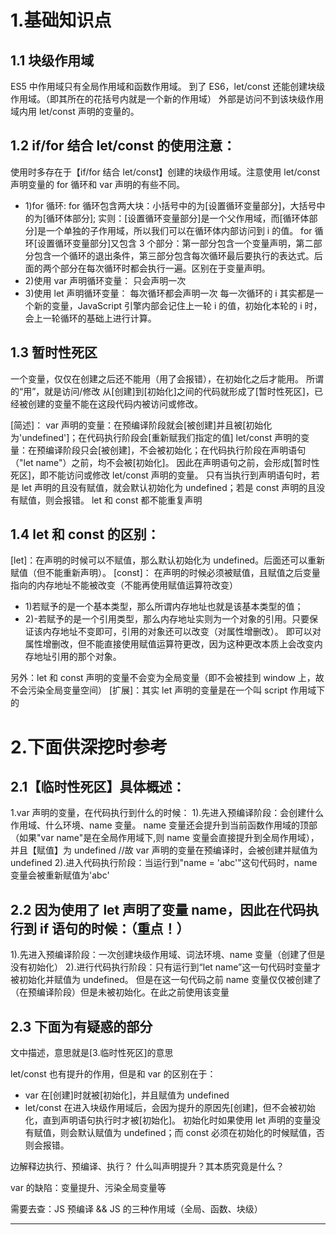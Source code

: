 # 1.基础知识点

## 1.1 块级作用域

ES5 中作用域只有全局作用域和函数作用域。
到了 ES6，let/const 还能创建块级作用域。（即其所在的花括号内就是一个新的作用域）
外部是访问不到该块级作用域内用 let/const 声明的变量的。

## 1.2 if/for 结合 let/const 的使用注意：

使用时多存在于【if/for 结合 let/const】创建的块级作用域。注意使用 let/const 声明变量的 for 循环和 var 声明的有些不同。

- 1)for 循环:
  for 循环包含两大块：小括号中的为[设置循环变量部分]，大括号中的为[循环体部分];
  实则：[设置循环变量部分]是一个父作用域，而[循环体部分]是一个单独的子作用域，所以我们可以在循环体内部访问到 i 的值。
  for 循环[设置循环变量部分]又包含 3 个部分：第一部分包含一个变量声明，第二部分包含一个循环的退出条件，第三部分包含每次循环最后要执行的表达式。后面的两个部分在每次循环时都会执行一遍。区别在于变量声明。
- 2)使用 var 声明循环变量：
  只会声明一次
- 3)使用 let 声明循环变量：
  每次循环都会声明一次
  每一次循环的 i 其实都是一个新的变量，JavaScript 引擎内部会记住上一轮 i 的值，初始化本轮的 i 时，会上一轮循环的基础上进行计算。

## 1.3 暂时性死区

一个变量，仅仅在创建之后还不能用（用了会报错），在初始化之后才能用。 所谓的“用”，就是访问/修改
从[创建]到[初始化]之间的代码就形成了[暂时性死区]，已经被创建的变量不能在这段代码内被访问或修改。

[简述]：
var 声明的变量：在预编译阶段就会[被创建]并且被[初始化为'undefined']；在代码执行阶段会[重新赋我们指定的值]
let/const 声明的变量：在预编译阶段只会[被创建]，不会被初始化；在代码执行阶段在声明语句（"let name"）之前，均不会被[初始化]。
因此在声明语句之前，会形成[暂时性死区]，即不能访问或修改 let/const 声明的变量。
只有当执行到声明语句时，若是 let 声明的且没有赋值，就会默认初始化为 undefined；若是 const 声明的且没有赋值，则会报错。
let 和 const 都不能重复声明

## 1.4 let 和 const 的区别：

[let]：在声明的时候可以不赋值，那么默认初始化为 undefined。后面还可以重新赋值（但不能重新声明）。
[const]： 在声明的时候必须被赋值，且赋值之后变量指向的内存地址不能被改变（不能再使用赋值运算符改变）

- 1)若赋予的是一个基本类型，那么所谓内存地址也就是该基本类型的值；
- 2)-若赋予的是一个引用类型，那么内存地址实则为一个对象的引用。只要保证该内存地址不变即可，引用的对象还可以改变（对属性增删改）。
  即可以对属性增删改，但不能直接使用赋值运算符更改，因为这种更改本质上会改变内存地址引用的那个对象。

另外：let 和 const 声明的变量不会变为全局变量（即不会被挂到 window 上，故不会污染全局变量空间）
[扩展]：其实 let 声明的变量是在一个叫 script 作用域下的

# 2.下面供深挖时参考

## 2.1【临时性死区】具体概述：

1.var 声明的变量，在代码执行到什么的时候：
1).先进入预编译阶段：会创建什么作用域、什么环境、name 变量。
name 变量还会提升到当前函数作用域的顶部（如果"var name"是在全局作用域下,则 name 变量会直接提升到全局作用域），并且【赋值】为 undefined
//故 var 声明的变量在预编译时，会被创建并赋值为 undefined
2).进入代码执行阶段：当运行到"name = 'abc'"这句代码时，name 变量会被重新赋值为'abc'

## 2.2 因为使用了 let 声明了变量 name，因此在代码执行到 if 语句的时候：（重点！）

1).先进入预编译阶段：一次创建块级作用域、词法环境、name 变量（创建了但是没有初始化）
2).进行代码执行阶段：只有运行到“let name”这一句代码时变量才被初始化并赋值为 undefined。
但是在这一句代码之前 name 变量仅仅被创建了（在预编译阶段）但是未被初始化。在此之前使用该变量

## 2.3 下面为有疑惑的部分

文中描述，意思就是[3.临时性死区]的意思

let/const 也有提升的作用，但是和 var 的区别在于：

- var 在[创建]时就被[初始化]，并且赋值为 undefined
- let/const 在进入块级作用域后，会因为提升的原因先[创建]，但不会被初始化，直到声明语句执行时才被[初始化]。
  初始化时如果使用 let 声明的变量没有赋值，则会默认赋值为 undefined；而 const 必须在初始化的时候赋值，否则会报错。

边解释边执行、预编译、执行？
什么叫声明提升？其本质究竟是什么？

var 的缺陷：变量提升、污染全局变量等

需要去查：JS 预编译 && JS 的三种作用域（全局、函数、块级）

---
